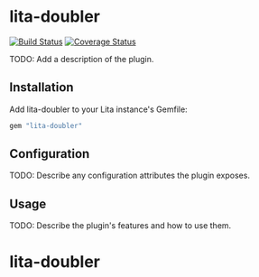 # lita-doubler

[![Build Status](https://travis-ci.org/HugoWang232608/lita-doubler.png?branch=master)](https://travis-ci.org/HugoWang232608/lita-doubler)
[![Coverage Status](https://coveralls.io/repos/HugoWang232608/lita-doubler/badge.png)](https://coveralls.io/r/HugoWang232608/lita-doubler)

TODO: Add a description of the plugin.

## Installation

Add lita-doubler to your Lita instance's Gemfile:

``` ruby
gem "lita-doubler"
```

## Configuration

TODO: Describe any configuration attributes the plugin exposes.

## Usage

TODO: Describe the plugin's features and how to use them.
# lita-doubler
